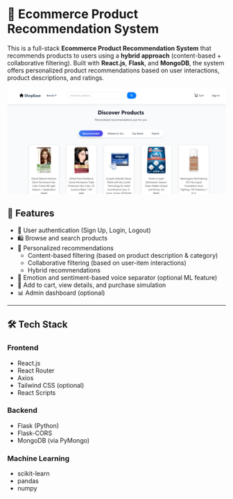  # 🛒 Ecommerce Product Recommendation System

This is a full-stack **Ecommerce Product Recommendation System** that recommends products to users using a **hybrid approach** (content-based + collaborative filtering). Built with **React.js**, **Flask**, and **MongoDB**, the system offers personalized product recommendations based on user interactions, product descriptions, and ratings.

![Recommendation System Screenshot](frontend/src/images/Recommendationsystem.png)


## 🚀 Features

- 🔐 User authentication (Sign Up, Login, Logout)
- 🛍️ Browse and search products
- 🎯 Personalized recommendations
  - Content-based filtering (based on product description & category)
  - Collaborative filtering (based on user-item interactions)
  - Hybrid recommendations
- 🧠 Emotion and sentiment-based voice separator (optional ML feature)
- 🧾 Add to cart, view details, and purchase simulation
- 📊 Admin dashboard (optional)

---

## 🛠️ Tech Stack

### Frontend
- React.js
- React Router
- Axios
- Tailwind CSS (optional)
- React Scripts

### Backend
- Flask (Python)
- Flask-CORS
- MongoDB (via PyMongo)

### Machine Learning
- scikit-learn
- pandas
- numpy

 
